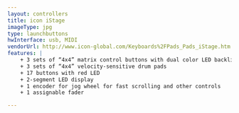 ```yaml
---
layout: controllers
title: icon iStage 
imageType: jpg
type: launchbuttons
hwInterface: usb, MIDI
vendorUrl: http://www.icon-global.com/Keyboards%2FPads_Pads_iStage.htm
features: |
    + 3 sets of “4x4” matrix control buttons with dual color LED backlight
    + 3 sets of “4x4” velocity-sensitive drum pads
    + 17 buttons with red LED
    + 2-segment LED display
    + 1 encoder for jog wheel for fast scrolling and other controls
    + 1 assignable fader

---
```



